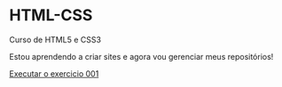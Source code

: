 # HTML-CSS
 Curso de HTML5 e CSS3

 Estou aprendendo a criar sites e agora vou gerenciar meus repositórios!

<a href="https://carlosmoreira93.github.io/HTML-CSS/exercicios/ex001/index.html"> Executar o exercicio 001</a>